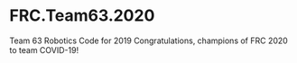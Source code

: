 # FRC.Team63.2020
Team 63 Robotics Code for 2019
Congratulations, champions of FRC 2020 to team COVID-19!
